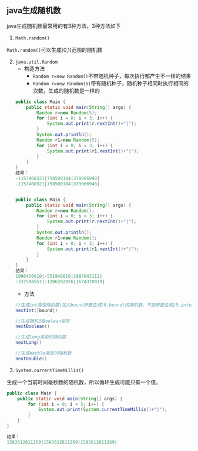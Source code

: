 ## java生成随机数

java生成随机数最常用的有3种方法，3种方法如下

1. `Math.random()`

`Math.random()`可以生成[0,1)范围的随机数

2. `java.util.Random`
   - 构造方法
     - `Random r=new Random()`不带随机种子，每次执行都产生不一样的结果
     - `Random r=new Random(5)`带有随机种子，随机种子相同时执行相同的次数，生成的随机数是一样的
    ```java
    public class Main {
        public static void main(String[] args) {
            Random r=new Random(5);
            for (int i = 0; i < 3; i++) {
                System.out.print(r.nextInt()+"|");
            }
            System.out.println();
            Random r1=new Random(5);
            for (int i = 0; i < 3; i++) {
                System.out.print(r1.nextInt()+"|");
            }
        }
    }
    结果：
    -1157408321|758500184|379066948|
    -1157408321|758500184|379066948|


    public class Main {
        public static void main(String[] args) {
            Random r=new Random();
            for (int i = 0; i < 3; i++) {
                System.out.print(r.nextInt()+"|");
            }
            System.out.println();
            Random r1=new Random();
            for (int i = 0; i < 3; i++) {
                System.out.print(r1.nextInt()+"|");
            }
        }
    }
    结果：
    1996430610|-551940818|1987043112|
    -337598557|-1206292926|1674370019|
    ```
    - 方法
    ```java
    //生成int类型随机数(加入bound参数生成[0,bound)的随机数，不加参数生成[0,integer.max_value)的随机数)
    nextInt([bound])

    //生成随机的Boolean类型
    nextBoolean()

    //生成long类型的随机数
    nextLong()

    //生成double类型的随机数
    nextDouble()
    ```
3. `System.currentTimeMillis()`

生成一个当前时间毫秒数的随机数，所以循环生成可能只有一个值。

```java
public class Main {
    public static void main(String[] args) {
        for (int i = 0; i < 3; i++) {
            System.out.print(System.currentTimeMillis()+"|");
        }
    }
}

结果：
1593612811269|1593612811269|1593612811269|
```